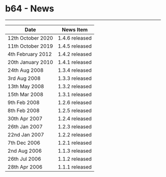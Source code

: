 # b64 - News


----


| Date                  | News Item          |
| --------------------- | ------------------ |
|  12th October 2020    | 1.4.6 released     |
|  11th October 2019    | 1.4.5 released     |
|  4th February 2012    | 1.4.2 released     |
|  20th January 2010    | 1.4.1 released     |
|  24th Aug 2008        | 1.3.4 released     |
|  3rd Aug 2008         | 1.3.3 released     |
|  13th May 2008        | 1.3.2 released     |
|  15th Mar 2008        | 1.3.1 released     |
|  9th Feb 2008         | 1.2.6 released     |
|  8th Feb 2008         | 1.2.5 released     |
|  30th Apr 2007        | 1.2.4 released     |
|  26th Jan 2007        | 1.2.3 released     |
|  22nd Jan 2007        | 1.2.2 released     |
|  7th Dec 2006         | 1.2.1 released     |
|  2nd Aug 2006         | 1.1.3 released     |
|  26th Jul 2006        | 1.1.2 released     |
|  28th Apr 2006        | 1.1.1 released     |



<!-- ########################### end of file ########################### -->

